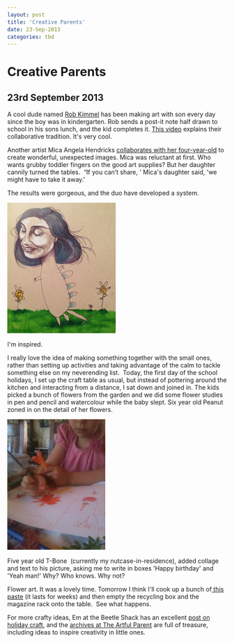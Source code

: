 ```yaml
---
layout: post
title: 'Creative Parents'
date: 23-Sep-2013
categories: tbd
---
```


# Creative Parents

## 23rd September 2013

A cool dude named <a href="http://wandermonster.com/">Rob Kimmel</a> has been making art with son every day since the boy was in kindergarten. Rob sends a post-it note half drawn to school in his sons lunch,   and the kid completes it. <a href="http://vimeo.com/30267147">This video</a> explains their collaborative tradition. It's very cool.

Another artist Mica Angela Hendricks <a href="http://io9.com/artist-collaborates-with-her-four-year-old-daughter-an-1241348532">collaborates with her four-year-old</a> to create wonderful,   unexpected images. Mica was reluctant at first. Who wants grubby toddler fingers on the good art supplies? But her daughter cannily turned the tables.  “If you can’t share,  ' Mica's daughter said, 'we might have to take it away.'

The results were gorgeous, and the duo have developed a system.

<img class="photo-horiz" src="/images/2013/09/ku-xlarge-1-249x300.jpg" />

<p  Mica begins the drawing and then her daughter takes the image wherever her pre-preschoolers heart desires.</p>

<p <img class="photo-horiz" src="/images/2013/09/ku-xlarge-225x300.jpg" /></p>

I'm inspired.

I really love the idea of making something together with the small ones, rather than setting up activities and taking advantage of the calm to tackle something else on my neverending list.  Today, the first day of the school holidays, I set up the craft table as usual, but instead of pottering around the kitchen and interacting from a distance, I sat down and joined in. The kids picked a bunch of flowers from the garden and we did some flower studies in pen and pencil and watercolour while the baby slept. Six year old Peanut zoned in on the detail of her flowers.

<img class="photo-horiz" src="/images/2013/09/IMG_1418-225x300.jpg" />

Five year old T-Bone  (currently my nutcase-in-residence), added collage and text to his picture, asking me to write in boxes 'Happy birthday' and 'Yeah man!' Why? Who knows. Why not?

Flower art. It was a lovely time. Tomorrow I think I'll cook up a bunch of<a href="http://sustainableecho.com/homemade-natural-glue/"> this paste</a> (it lasts for weeks) and then empty the recycling box and the magazine rack onto the table.  See what happens.

For more crafty ideas, Em at the Beetle Shack has an excellent <a href="http://www.thebeetleshack.com/2013/07/holiday-craft-ideas.html">post on holiday craft</a>, and the <a href="http://www.artfulparent.com/arts-and-crafts-directory.html">archives at The Artful Parent</a> are full of treasure, including ideas to inspire creativity in little ones.

 
